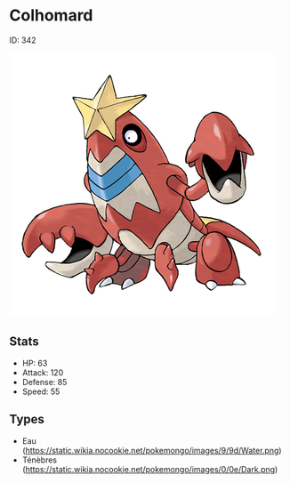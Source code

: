 # Colhomard


ID: 342

![](https://raw.githubusercontent.com/PokeAPI/sprites/master/sprites/pokemon/other/official-artwork/342.png "Colhomard")

## Stats


 - HP: 63
 - Attack: 120
 - Defense: 85
 - Speed: 55

## Types


 - Eau (https://static.wikia.nocookie.net/pokemongo/images/9/9d/Water.png)
 - Ténèbres (https://static.wikia.nocookie.net/pokemongo/images/0/0e/Dark.png)
